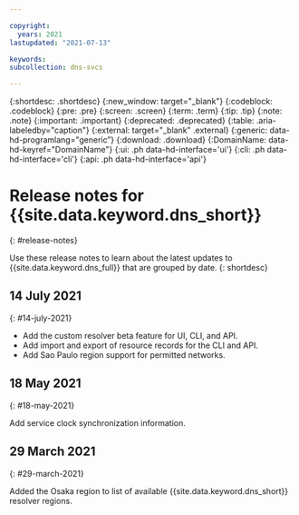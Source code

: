 ```yaml
---

copyright:
  years: 2021
lastupdated: "2021-07-13"

keywords:
subcollection: dns-svcs

---
```

{:shortdesc: .shortdesc}
{:new_window: target="_blank"}
{:codeblock: .codeblock}
{:pre: .pre}
{:screen: .screen}
{:term: .term}
{:tip: .tip}
{:note: .note}
{:important: .important}
{:deprecated: .deprecated}
{:table: .aria-labeledby="caption"}
{:external: target="_blank" .external}
{:generic: data-hd-programlang="generic”}
{:download: .download}
{:DomainName: data-hd-keyref="DomainName"}
{:ui: .ph data-hd-interface='ui'}
{:cli: .ph data-hd-interface='cli'}
{:api: .ph data-hd-interface='api'}


# Release notes for {{site.data.keyword.dns_short}}
{: #release-notes}

Use these release notes to learn about the latest updates to {{site.data.keyword.dns_full}} that are grouped by date.
{: shortdesc}

## 14 July 2021
{: #14-july-2021}

* Add the custom resolver beta feature for UI, CLI, and API.
* Add import and export of resource records for the CLI and API.
* Add Sao Paulo region support for permitted networks.



## 18 May 2021
{: #18-may-2021}

Add service clock synchronization information.

## 29 March 2021
{: #29-march-2021}

Added the Osaka region to list of available {{site.data.keyword.dns_short}} resolver regions.  
